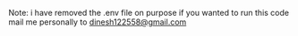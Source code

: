 Note: i have removed the .env file on purpose if you wanted to run this code mail me personally to dinesh122558@gmail.com
